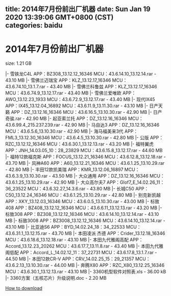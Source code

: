 
title: 2014年7月份前出厂机器
date: Sun Jan 19 2020 13:39:06 GMT+0800 (CST)    
categories: baidu
---

# 2014年7月份前出厂机器
size: 1.21 GB
 
 
|- 雪铁龙C4L APP：BZ308_13.12.12_16346 MCU：43.6.14.10_13.12.14.rar - 43.10 MB
|- 雪佛兰迈瑞宝 APP：KLZ_13.12.17_16346 MCU：43.6.74.10_13.1.7.rar - 43.40 MB
|- 雪佛兰科鲁兹 APP：KLZ_13.12.17_16346 MCU：43.6.74.9_13.12.17.rar - 43.40 MB
|- 雪佛兰爱唯欧 APP：AWO_13.12.23_1933 MCU：43.6.72.9_13.12.17.rar - 43.40 MB
|- 现代IX45 APP：IX45_13.12.04_16892 MCU：43.6.11.9_13.11.30.rar - 43.10 MB
|- 日产天籁 APP：DZ_13.12.16_16346 MCU：43.6.16.5_13.10.30.rar - 42.90 MB
|- 日产奇骏.rar - 42.90 MB
|- 起亚索兰托 APP：DZ_13.12.16_16346 MCU：43.6.99.4_215.237.239.rar - 42.90 MB
|- 马自达3 APP：DZ_13.12.16_16346 MCU：43.6.5.6_13.10.30.rar - 42.90 MB
|- 海马福美来3代 APP：FML3_13.12.30_16346 MCU：43.6.4.5_13.10.30.rar - 42.80 MB
|- 公版 APP：RZC_13.12.12_16346 MCU：43.6.30.1_13.12.13.rar - 43.20 MB
|- 福特翼虎 APP：JNH_14.03.05_10：28_23829 MCU：43.6.15.8_13.12.17.rar - 44.60 MB
|- 福特12款福克斯 APP：FOCUS_13.12.21_16346 MCU：43.6.12.8_13.12.18.rar - 43.70 MB
|- 风神A60 APP：A60_13.12.21_16346 MCU：43.6.1.25_13.10.29.rar - 42.80 MB
|- 丰田12款凯美瑞 APP：KMR_13.12.06_16897 MCU：43.6.3.9_13.10.30.rar - 43.50 MB
|- 大众通用 APP：DZ_13.12.16_16346 MCU：43.6.1.25_13.10.29.rar - 42.90 MB
|- 大众高尔夫7 APP：Glof7_E_14.02.26_11：36_23522 MCU：43.6.32.27_14.3.6.rar - 43.80 MB
|- 长城C50 APP：C50_13.12.24_16346 MCU：43.6.1.25_13.10.29.rar - 42.80 MB
|- 别克新凯越 APP：XKY_13.12.03_16346 MCU：43.6.0.5_13.10.30.rar - 43.00 MB
|- 标致408 APP：BZ408_13.12.12_16346 MCU：43.6.6.11_13.12.13.rar - 43.20 MB
|- 标致308 APP：BZ308_13.12.12_16346 MCU：43.6.14.10_13.12.14.rar - 43.10 MB
|- 标致3008 APP：BZ3008_13.12.12_16346 MCU：43.6.14.10_13.12.14.rar - 43.10 MB
|- 比亚迪S6 APP：BYD_14.02.24_18：34_22533 MCU：43.6.31.1_13.12.15.rar - 43.70 MB
|- 本田凌派 杰德 APP：Crider_13.12.18_16346 MCU：43.6.18.6_13.12.18.rar - 43.10 MB
|- 本田九代雅阁高配 APP：Accord_13.12.23_20262 MCU：43.6.17.7_13.11.8.rar - 43.40 MB
|- 本田九代雅阁低配 APP：Accord_L_14.02.12_11：37_22731 MCU：43.6.17.8_13.1.7.rar - 44.50 MB
|- 本田12款CR-V APP：CRV_14.02.25_15：29_21357 MCU：43.6.2.13_13.10.30.rar - 44.00 MB
|- 奔腾X80 APP：RZC_X80_13.12.25_16346 MCU：43.6.30.1_13.12.13.rar - 43.10 MB
|- 3360机型软件对照表.xls - 36.00 kB
|- 3360方案（五核芯片）升级说明.doc - 2.20 MB

[How to download](https://bpcam.bemobtrk.com/go/2ceec3aa-1ca2-46d6-b9ff-aaa5c184517c?jno=697)
